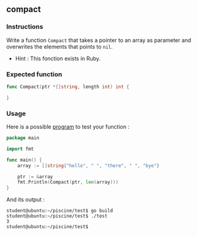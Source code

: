 ## compact

### Instructions

Write a function `Compact` that takes a pointer to an array as parameter and overwrites the elements that points to `nil`.

- Hint : This fonction exists in Ruby.

### Expected function

```go
func Compact(ptr *[]string, length int) int {

}
```

### Usage

Here is a possible [program](TODO-LINK) to test your function :

```go
package main

import fmt

func main() {
	array := []string{"hello", " ", "there", " ", "bye"}

	ptr := &array
	fmt.Println(Compact(ptr, len(array)))
}
```

And its output :

```console
student@ubuntu:~/piscine/test$ go build
student@ubuntu:~/piscine/test$ ./test
3
student@ubuntu:~/piscine/test$
```
